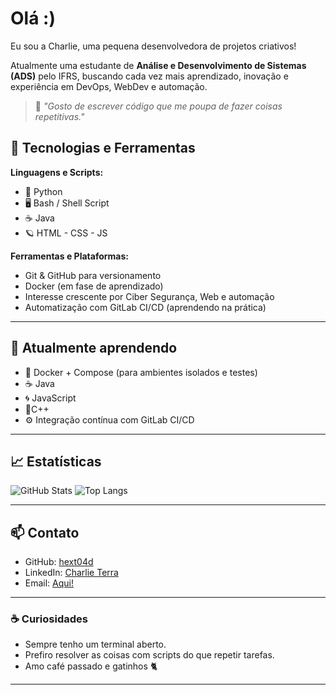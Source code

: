 # Olá :)

Eu sou a Charlie, uma pequena desenvolvedora de projetos criativos!

Atualmente uma estudante de **Análise e Desenvolvimento de Sistemas (ADS)** pelo IFRS, buscando cada vez mais aprendizado, inovação e experiência em DevOps, WebDev e automação.


> 🌸 _"Gosto de escrever código que me poupa de fazer coisas repetitivas."_  

## 🌸 Tecnologias e Ferramentas

**Linguagens e Scripts:**
-  🐍 Python
-  🖥️ Bash / Shell Script
-  ☕ Java
- 🪐 HTML - CSS - JS

**Ferramentas e Plataformas:**
-  Git & GitHub para versionamento
-  Docker (em fase de aprendizado)
-  Interesse crescente por Ciber Segurança, Web e automação
-  Automatização com GitLab CI/CD (aprendendo na prática)

---

## 🌸 Atualmente aprendendo

- 🐳 Docker + Compose (para ambientes isolados e testes)
- ☕ Java
- 🌀 JavaScript 
- 🌻C++
- ⚙️ Integração contínua com GitLab CI/CD

---

## 📈 Estatísticas

![GitHub Stats](https://github-readme-stats.vercel.app/api?username=hext04d&show_icons=true&theme=radical&count_private=true)
![Top Langs](https://github-readme-stats.vercel.app/api/top-langs/?username=hext04d&layout=compact&theme=radical)

---


## 📫 Contato

- GitHub: [hext04d](https://github.com/hext04d)
- LinkedIn: [Charlie Terra](https://www.linkedin.com/in/charlie-terra/)
- Email: [Aqui!](mailto:charlieterra.contact@gmail.com)

---
### ☕ Curiosidades

- Sempre tenho um terminal aberto.
- Prefiro resolver as coisas com scripts do que repetir tarefas.
- Amo café passado e gatinhos 🐈

---
